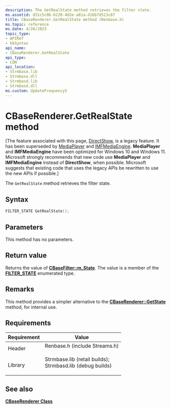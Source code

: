 ```yaml
---
description: The GetRealState method retrieves the filter state.
ms.assetid: d31c5c0b-6220-4d2e-a81a-d16b7d513c87
title: CBaseRenderer.GetRealState method (Renbase.h)
ms.topic: reference
ms.date: 4/26/2023
topic_type: 
- APIRef
- kbSyntax
api_name: 
- CBaseRenderer.GetRealState
api_type: 
- COM
api_location: 
- Strmbase.lib
- Strmbase.dll
- Strmbasd.lib
- Strmbasd.dll
ms.custom: UpdateFrequency5
---
```


# CBaseRenderer.GetRealState method

\[The feature associated with this page, [DirectShow](/windows/win32/directshow/directshow), is a legacy feature. It has been superseded by [MediaPlayer](/uwp/api/Windows.Media.Playback.MediaPlayer) and [IMFMediaEngine](/windows/win32/api/mfmediaengine/nn-mfmediaengine-imfmediaengine). **MediaPlayer** and **IMFMediaEngine** have been optimized for Windows 10 and Windows 11. Microsoft strongly recommends that new code use **MediaPlayer** and **IMFMediaEngine** instead of **DirectShow**, when possible. Microsoft suggests that existing code that uses the legacy APIs be rewritten to use the new APIs if possible.\]

The `GetRealState` method retrieves the filter state.

## Syntax


```C++
FILTER_STATE GetRealState();
```



## Parameters

This method has no parameters.

## Return value

Returns the value of [**CBaseFilter::m\_State**](cbasefilter-m-state.md). The value is a member of the [**FILTER\_STATE**](/windows/win32/api/strmif/ne-strmif-filter_state) enumerated type.

## Remarks

This method provides a simpler alternative to the [**CBaseRenderer::GetState**](cbaserenderer-getstate.md) method, for internal use.

## Requirements



| Requirement | Value |
|--------------------|--------------------------------------------------------------------------------------------------------------------------------------------------------------------------------------------|
| Header<br/>  | <dl> <dt>Renbase.h (include Streams.h)</dt> </dl>                                                                                   |
| Library<br/> | <dl> <dt>Strmbase.lib (retail builds); </dt> <dt>Strmbasd.lib (debug builds)</dt> </dl> |



## See also

<dl> <dt>

[**CBaseRenderer Class**](cbaserenderer.md)
</dt> </dl>

 

 




